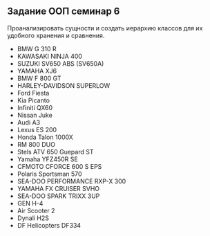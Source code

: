 ## Задание ООП семинар 6
Проанализировать сущности и создать иерархию классов для их удобного хранения и сравнения.

* BMW G 310 R
* KAWASAKI NINJA 400
* SUZUKI SV650 ABS (SV650A)
* YAMAHA XJ6
* BMW F 800 GT
* HARLEY-DAVIDSON SUPERLOW
* Ford Fiesta
* Kia Picanto
* Infiniti QX60
* Nissan Juke
* Audi А3
* Lexus ES 200
* Honda Talon 1000X
* RM 800 DUO
* Stels ATV 650 Guepard ST
* Yamaha YFZ450R SE
* CFMOTO CFORCE 600 S EPS
* Polaris Sportsman 570
* SEA-DOO PERFORMANCE RXP-X 300
* YAMAHA FX CRUISER SVHO
* SEA-DOO SPARK TRIXX 3UP
* GEN H-4
* Air Scooter 2
* Dynali H2S
* DF Helicopters DF334